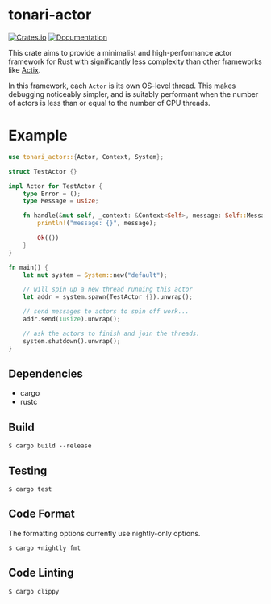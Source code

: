 # tonari-actor

[![Crates.io][crates-badge]][crates-url]
[![Documentation][docs-badge]][docs-url]

[crates-badge]: https://img.shields.io/crates/v/tonari-actor.svg
[crates-url]: https://crates.io/crates/tonari-actor
[docs-badge]: https://docs.rs/tonari-actor/badge.svg
[docs-url]: https://docs.rs/tonari-actor

This crate aims to provide a minimalist and high-performance actor framework
for Rust with significantly less complexity than other frameworks like
[Actix](https://docs.rs/actix/).

In this framework, each `Actor` is its own OS-level thread. This makes debugging
noticeably simpler, and is suitably performant when the number of actors
is less than or equal to the number of CPU threads.

# Example
```rust
use tonari_actor::{Actor, Context, System};

struct TestActor {}

impl Actor for TestActor {
    type Error = ();
    type Message = usize;

    fn handle(&mut self, _context: &Context<Self>, message: Self::Message) -> Result<(), ()> {
        println!("message: {}", message);

        Ok(())
    }
}

fn main() {
    let mut system = System::new("default");

    // will spin up a new thread running this actor
    let addr = system.spawn(TestActor {}).unwrap();

    // send messages to actors to spin off work...
    addr.send(1usize).unwrap();

    // ask the actors to finish and join the threads.
    system.shutdown().unwrap();
}
```

## Dependencies
- cargo
- rustc

## Build

```
$ cargo build --release
```

## Testing

```
$ cargo test
```

## Code Format

The formatting options currently use nightly-only options.

```
$ cargo +nightly fmt
```

## Code Linting

```
$ cargo clippy
```
